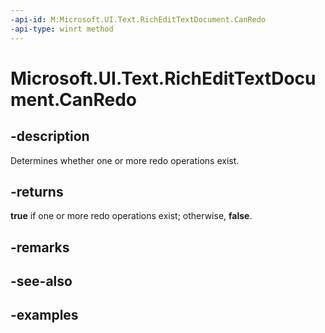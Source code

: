 ```yaml
---
-api-id: M:Microsoft.UI.Text.RichEditTextDocument.CanRedo
-api-type: winrt method
---
```


<!-- Method syntax.
public bool RichEditTextDocument.CanRedo()
-->

# Microsoft.UI.Text.RichEditTextDocument.CanRedo


## -description

Determines whether one or more redo operations exist.

## -returns

**true** if one or more redo operations exist; otherwise, **false**.

## -remarks

## -see-also

## -examples

